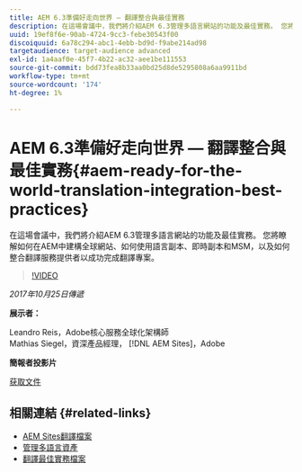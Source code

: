 ```yaml
---
title: AEM 6.3準備好走向世界 — 翻譯整合與最佳實務
description: 在這場會議中，我們將介紹AEM 6.3管理多語言網站的功能及最佳實務。 您將瞭解如何在AEM中建構全球網站、如何使用語言副本、即時副本和MSM，以及如何整合翻譯服務提供者以成功完成翻譯專案。
uuid: 19ef8f6e-90ab-4724-9cc3-febe30543f00
discoiquuid: 6a78c294-abc1-4ebb-bd9d-f9abe214ad98
targetaudience: target-audience advanced
exl-id: 1a4aaf0e-45f7-4b22-ac32-aee1be111553
source-git-commit: bdd73fea8b33aa0bd25d8de5295808a6aa9911bd
workflow-type: tm+mt
source-wordcount: '174'
ht-degree: 1%

---
```


# AEM 6.3準備好走向世界 — 翻譯整合與最佳實務{#aem-ready-for-the-world-translation-integration-best-practices}

在這場會議中，我們將介紹AEM 6.3管理多語言網站的功能及最佳實務。 您將瞭解如何在AEM中建構全球網站、如何使用語言副本、即時副本和MSM，以及如何整合翻譯服務提供者以成功完成翻譯專案。

>[!VIDEO](https://video.tv.adobe.com/v/21532/?quality=9)

*2017年10月25日傳遞*

**展示者：**

Leandro Reis，Adobe核心服務全球化架構師\
Mathias Siegel，資深產品經理， [!DNL AEM Sites]，Adobe

**簡報者投影片**

[获取文件](assets/immerse-2017-translationpresentation-rev1.pdf)

## 相關連結 {#related-links}

* [AEM Sites翻譯檔案](https://docs.adobe.com/docs/en/aem/6-3/administer/sites/translation.html)
* [管理多語言資產](https://docs.adobe.com/docs/en/aem/6-3/author/assets/managing-assets-touch-ui/multilingual-assets.html)
* [翻譯最佳實務檔案](https://docs.adobe.com/docs/en/aem/6-3/administer/sites/translation/tc-bp.html)
